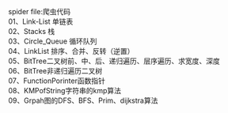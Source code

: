 spider file:爬虫代码
<br>
01、Link-List 单链表 <br>
02、Stacks 栈<br>
03、Circle_Queue 循环队列<br>
04、LinkList 排序、合并、反转（逆置）<br>
05、BitTree二叉树前、中、后、递归遍历、层序遍历、求宽度、深度 <br>
06、BitTree非递归遍历二叉树<br>
07、FunctionPorinter函数指针<br>
08、KMPofString字符串的kmp算法<br>
09、Grpah图的DFS、BFS、Prim、dijkstra算法<br>